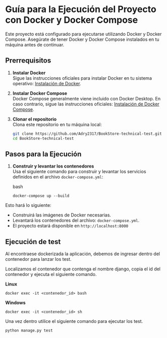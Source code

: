 
# Guía para la Ejecución del Proyecto con Docker y Docker Compose

Este proyecto está configurado para ejecutarse utilizando Docker y Docker Compose. Asegúrate de tener Docker y Docker Compose instalados en tu máquina antes de continuar.

## Prerrequisitos

1. **Instalar Docker**  
   Sigue las instrucciones oficiales para instalar Docker en tu sistema operativo: [Instalación de Docker](https://docs.docker.com/get-docker/).

2. **Instalar Docker Compose**  
   Docker Compose generalmente viene incluido con Docker Desktop. En caso contrario, sigue las instrucciones oficiales: [Instalación de Docker Compose](https://docs.docker.com/compose/install/).

3. **Clonar el repositorio**  
   Clona este repositorio en tu máquina local:
   ```bash
   git clone https://github.com/Adry2317/BookStore-technical-test.git
   cd BookStore-technical-test


## Pasos para la Ejecución
1. **Construir y levantar los contenedores**  
Usa el siguiente comando para construir y levantar los servicios definidos en el archivo `docker-compose.yml`:

	bash

	```
	docker-compose up --build

	```

Esto hará lo siguiente:

-   Construirá las imágenes de Docker necesarias.
-   Levantará los contenedores del archivo: `docker-compose.yml`.
- El proyecto estará disponible en `http://localhost:8000`


## Ejecución de test

Al encontraese dockerizada la aplicación, debemos de ingresar dentro del contenedor para lanzar los test.

Localizamos el contenedor que contenga el nombre django, copia el id del contenedor y ejecuta el siguiente comando.


**Linux**

	docker exec -it <contenedor_id> bash

	

**Windows**

	docker exec -it <contenedor_id> sh

	
Una vez dentro utilice el siguiente comando para ejecutar los test.


	python manage.py test
